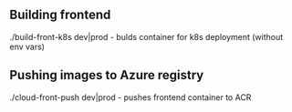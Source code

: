 ## Building frontend
./build-front-k8s dev|prod - bulds container for k8s deployment (without env vars)
## Pushing images to Azure registry
./cloud-front-push dev|prod - pushes frontend container to ACR
